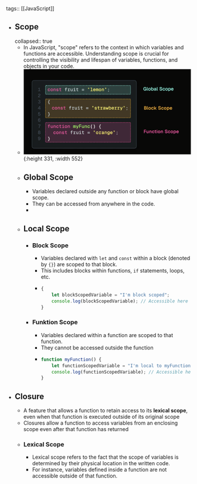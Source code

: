 tags:: [[JavaScript]]

- ## Scope
  collapsed:: true
	- In JavaScript, "scope" refers to the context in which variables and functions are accessible. Understanding scope is crucial for controlling the visibility and lifespan of variables, functions, and objects in your code.
	- ![Bildschirmfoto 2024-06-05 um 14.21.09.png](../assets/Bildschirmfoto_2024-06-05_um_14.21.09_1717590071334_0.png){:height 331, :width 552}
	- ## Global Scope
		- Variables declared outside any function or block have global scope.
		- They can be accessed from anywhere in the code.
		-
	- ## Local Scope
		- ### Block Scope
			- Variables declared with `let` and `const` within a block (denoted by `{}`) are scoped to that block.
			- This includes blocks within functions, `if` statements, loops, etc.
			- ```javascript
			  {
			      let blockScopedVariable = "I'm block scoped";
			      console.log(blockScopedVariable); // Accessible here
			  }
			  
			  ```
		- ### Funktion Scope
			- Variables declared within a function are scoped to that function.
			- They cannot be accessed outside the function
			- ```javascript
			  function myFunction() {
			      let functionScopedVariable = "I'm local to myFunction";
			      console.log(functionScopedVariable); // Accessible here
			  }
			  
			  ```
- ## Closure
	- A feature that allows a function to retain access to its **lexical scope**, even when that function is executed outside of its original scope
	- Closures allow a function to access variables from an enclosing scope even after that function has returned
	- ### Lexical Scope
		- Lexical scope refers to the fact that the scope of variables is determined by their physical location in the written code.
		- For instance, variables defined inside a function are not accessible outside of that function.